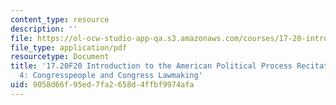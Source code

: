 ```yaml
---
content_type: resource
description: ''
file: https://ol-ocw-studio-app-qa.s3.amazonaws.com/courses/17-20-introduction-to-the-american-political-process-fall-2020/9058d66f95ed7fa2658d4ffbf9974afa_MIT17_20F20_rec4.pdf
file_type: application/pdf
resourcetype: Document
title: '17.20F20 Introduction to the American Political Process Recitation Slides
  4: Congresspeople and Congress Lawmaking'
uid: 9058d66f-95ed-7fa2-658d-4ffbf9974afa
---
```

